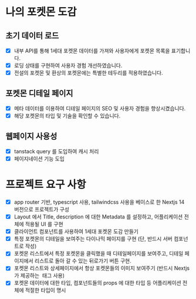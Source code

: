 # 나의 포켓몬 도감
## 초기 데이터 로드
- [x] 내부 API를 통해 1세대 포켓몬 데이터를 가져와 사용자에게 포켓몬 목록을 표기합니다.
- [x] 로딩 상태를 구현하여 사용자 경험 개선하였습니다.
- [x] 전설의 포켓몬 및 환상의 포켓몬에는 특별한 테두리를 적용하였습니다.

## 포켓몬 디테일 페이지
- [x] 메타 데이터를 이용하여 디테일 페이지의 SEO 및 사용자 경험을 향상시켰습니다.
- [x] 해당 포켓몬의 타입 및 기술을 확인할 수 있습니다.

## 웹페이지 사용성
- [x] tanstack query 를 도입하여 캐시 처리
- [x] 페이지네이션 기능 도입

# 프로젝트 요구 사항
- [x]  app router 기반, typescript 사용, tailwindcss 사용을 베이스로 한 Nextjs 14 버전으로 프로젝트가 구성
- [x]  Layout 에서 Title, description 에 대한 Metadata 를 설정하고, 어플리케이션 전체에 적용될 UI 를 구현
- [x]  클라이언트 컴포넌트를 사용하여 1세대 포켓몬 도감 만들기
- [x]  특정 포켓몬의 디테일을 보여주는 다이나믹 페이지를 구현 (단, 반드시 서버 컴포넌트로 작성)
- [x]  포켓몬 리스트에서 특정 포켓몬을 클릭했을 때 디테일페이지를 보여주고, 디테일 페이지에서 리스트로 돌아 갈 수 있는 뒤로가기 버튼 구현.
- [x]  포켓몬 리스트와 상세페이지에서 항상 포켓몬들의 이미지 보여주기 (반드시 Nextjs 가 제공하는 <Image> 태그 사용)
- [x]  포켓몬 데이터에 대한 타입, 컴포넌트들의 props 에 대한 타입 등 어플리케이션 전체에 적절한 타입이 명시
